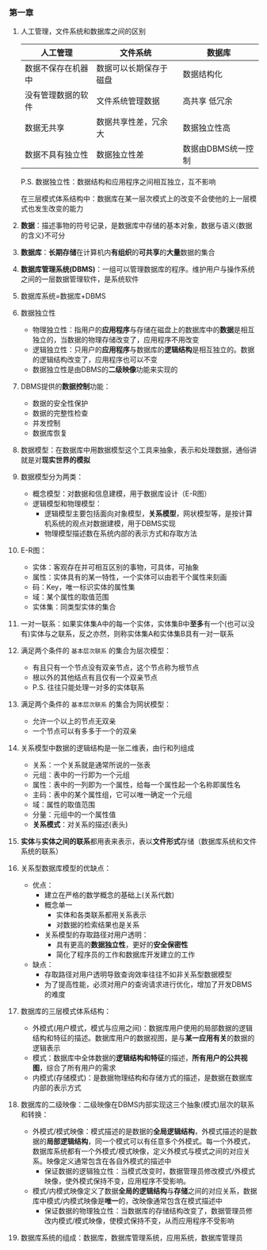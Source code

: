 ### 第一章

1. 人工管理，文件系统和数据库之间的区别

   | 人工管理           | 文件系统               | 数据库             |
   | ------------------ | ---------------------- | ------------------ |
   | 数据不保存在机器中 | 数据可以长期保存于磁盘 | 数据结构化         |
   | 没有管理数据的软件 | 文件系统管理数据       | 高共享 低冗余      |
   | 数据无共享         | 数据共享性差，冗余大   | 数据独立性高       |
   | 数据不具有独立性   | 数据独立性差           | 数据由DBMS统一控制 |

   P.S. 数据独立性：数据结构和应用程序之间相互独立，互不影响

   ​		在三层模式体系结构中：数据库在某一层次模式上的改变不会使他的上一层模式也发生改变的能力

2. **数据**：描述事物的符号记录，是数据库中存储的基本对象，数据与语义(数据的含义)不可分

3. **数据库**：**长期存储**在计算机内**有组织**的**可共享**的**大量**数据的集合

4. **数据库管理系统(DBMS)**：一组可以管理数据库的程序。维护用户与操作系统之间的一层数据管理软件，是系统软件

5. 数据库系统=数据库+DBMS

6. 数据独立性

   - 物理独立性：指用户的**应用程序**与存储在磁盘上的数据库中的**数据**是相互独立的，当数据的物理存储改变了，应用程序不用改变
   - 逻辑独立性：只用户的**应用程序**与数据库的**逻辑结构**是相互独立的。数据的逻辑结构改变了，应用程序也可以不变
   - 数据独立性是由DBMS的**二级映像**功能来实现的

7. DBMS提供的**数据控制**功能：

   - 数据的安全性保护
   - 数据的完整性检查
   - 并发控制
   - 数据库恢复

8. 数据模型：在数据库中用数据模型这个工具来抽象，表示和处理数据，通俗讲就是对**现实世界的模拟**

9. 数据模型分为两类：

   - 概念模型：对数据和信息建模，用于数据库设计（E-R图）
   - 逻辑模型和物理模型：
     - 逻辑模型主要包括面向对象模型，**关系模型**，网状模型等，是按计算机系统的观点对数据建模，用于DBMS实现
     - 物理模型描述数在系统内部的表示方式和存取方法

10. E-R图：

    - 实体：客观存在并可相互区别的事物，可具体，可抽象
    - 属性：实体具有的某一特性，一个实体可以由若干个属性来刻画
    - 码：Key，唯一标识实体的属性集
    - 域：某个属性的取值范围
    - 实体集：同类型实体的集合

11. 一对一联系：如果实体集A中的每一个实体，实体集B中**至多**有一个(也可以没有)实体与之联系，反之亦然，则称实体集A和实体集B具有一对一联系

12. 满足两个条件的 `基本层次联系` 的集合为层次模型：

    - 有且只有一个节点没有双亲节点，这个节点称为根节点
    - 根以外的其他结点有且仅有一个双亲节点
    - P.S. 往往只能处理一对多的实体联系

13. 满足两个条件的 `基本层次联系` 的集合为网状模型：

    - 允许一个以上的节点无双亲
    - 一个节点可以有多多于一个的双亲

14. 关系模型中数据的逻辑结构是一张二维表，由行和列组成

    - 关系：一个关系就是通常所说的一张表
    - 元组：表中的一行即为一个元组
    - 属性：表中的一列即为一个属性，给每一个属性起一个名称即属性名
    - 主码：表中的某个属性组，它可以唯一确定一个元组
    - 域：属性的取值范围
    - 分量：元组中的一个属性值
    - **关系模式**：对关系的描述(表头)

15. **实体**与**实体之间的联系**都用表来表示，表以**文件形式**存储（数据库系统和文件系统的联系）

16. 关系型数据库模型的优缺点：

    - 优点：
      - 建立在严格的数学概念的基础上(关系代数)
      - 概念单一
        - 实体和各类联系都用关系表示
        - 对数据的检索结果也是关系
      - 关系模型的存取路径对用户透明：
        - 具有更高的**数据独立性**，更好的**安全保密性**
        - 简化了程序员的工作和数据库开发建立的工作
    - 缺点：
      - 存取路径对用户透明导致查询效率往往不如非关系型数据模型
      - 为了提高性能，必须对用户的查询请求进行优化，增加了开发DBMS的难度

17. 数据库的三层模式体系结构：

    - 外模式(用户模式，模式与应用之间)：数据库用户使用的局部数据的逻辑结构和特征的描述。数据库用户的数据视图，是与**某一应用有关**的数据的逻辑表示
    - 模式：数据库中全体数据的**逻辑结构和特征**的描述，**所有用户的公共视图**，综合了所有用户的需求
    - 内模式(存储模式)：是数据物理结构和存储方式的描述，是数据在数据库内部的表示方式

18. 数据库的二级映像：二级映像在DBMS内部实现这三个抽象(模式)层次的联系和转换：

    - 外模式/模式映像：模式描述的是数据的**全局逻辑结构**，外模式描述的是数据的**局部逻辑结构**，同一个模式可以有任意多个外模式。每一个外模式，数据库系统都有一个外模式/模式映像，定义外模式与模式之间的对应关系。映像定义通常包含在各自外模式的描述中
      - 保证数据的逻辑独立性：当模式改变时，数据管理员修改模式/外模式映像，使外模式保持不变，应用程序不受影响。
    - 模式/内模式映像定义了数据**全局的逻辑结构**与**存储**之间的对应关系，数据库中模式/内模式映像是**唯一**的，改映像通常包含在模式描述中
      - 保证数据的物理独立性：当数据库的存储结构改变了，数据管理员修改内模式/模式映像，使模式保持不变，从而应用程序不受影响
    
19. 数据库系统的组成：数据库，数据库管理系统，应用系统，数据库管理员

